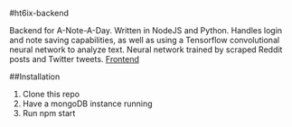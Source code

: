 #ht6ix-backend

Backend for A-Note-A-Day. Written in NodeJS and Python. 
Handles login and note saving capabilities, as well as using a Tensorflow convolutional neural network to analyze text.
Neural network trained by scraped Reddit posts and Twitter tweets.
[Frontend](https://github.com/mjez29/ht6ix-frontend)

##Installation

1. Clone this repo
2. Have a mongoDB instance running
3. Run npm start
